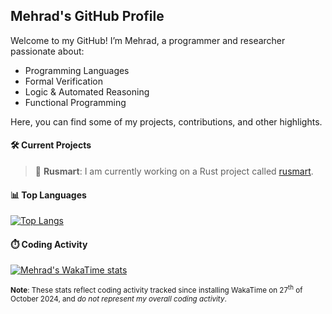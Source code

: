 ## Mehrad's GitHub Profile
Welcome to my GitHub! I’m Mehrad, a programmer and researcher passionate about:

- Programming Languages
- Formal Verification
- Logic & Automated Reasoning
- Functional Programming

Here, you can find some of my projects, contributions, and other highlights.

#### 🛠️ Current Projects

> 📌 **Rusmart**: I am currently working on a Rust project called [rusmart](https://github.com/meng-xu-cs/rusmart).

#### 📊 Top Languages
[![Top Langs](https://github-readme-stats-git-master-mehrads-projects-1ae55fda.vercel.app/api/top-langs/?username=mehrad31415&exclude_repo=github-readme-stats&hide=lex,yacc,batchfile,shell,css,ejs,jupyter%20notebook,html&langs_count=6&count_private=true&theme=moltack&hide_border=true&size_weight=0.60&count_weight=0.40)](https://github.com/anuraghazra/github-readme-stats)

#### ⏱️ Coding Activity
[![Mehrad's WakaTime stats](https://github-readme-stats-git-master-mehrads-projects-1ae55fda.vercel.app/api/wakatime?username=mehrad31415)](https://github.com/anuraghazra/github-readme-stats)

<sub>**Note**: These stats reflect coding activity tracked since installing WakaTime on 27<sup>th</sup> of October 2024, and _do not represent my overall coding activity_.</sub>
